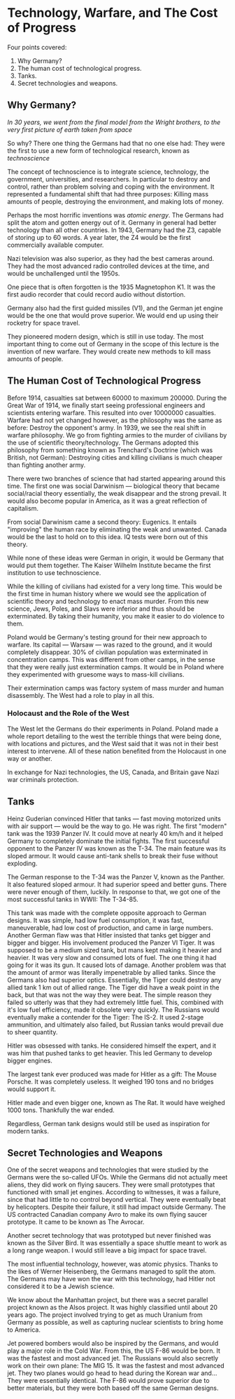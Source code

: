 # Technology, Warfare, and The Cost of Progress

Four points covered:

1. Why Germany?
2. The human cost of technological progress.
3. Tanks.
4. Secret technologies and weapons.

## Why Germany?

*In 30 years, we went from the final model from the Wright brothers, to the very first picture of earth taken from space*

So why? There one thing the Germans had that no one else had: They were the first to use a new form of technological research, known as *technoscience*

The concept of technoscience is to integrate science, technology, the government, universities, and researchers. In particular to destroy and control, rather than problem solving and coping with the environment. It represented a fundamental shift that had three purposes: Killing mass amounts of people, destroying the environment, and making lots of money.

Perhaps the most horrific inventions was *atomic energy*. The Germans had split the atom and gotten energy out of it. Germany in general had better technology than all other countries. In 1943, Germany had the Z3, capable of storing up to 60 words. A year later, the Z4 would be the first commercially available computer.

Nazi television was also superior, as they had the best cameras around. They had the most advanced radio controlled devices at the time, and would be unchallenged until the 1950s.

One piece that is often forgotten is the 1935 Magnetophon K1. It was the first audio recorder that could record audio without distortion.

Germany also had the first guided missiles (V1), and the German jet engine would be the one that would prove superior. We would end up using their rocketry for space travel.

They pioneered modern design, which is still in use today. The most important thing to come out of Germany in the scope of this lecture is the invention of new warfare. They would create new methods to kill mass amounts of people.

## The Human Cost of Technological Progress

Before 1914, casualties sat between 60000 to maximum 200000. During the Great War of 1914, we finally start seeing professional engineers and scientists entering warfare. This resulted into over 10000000 casualties. Warfare had not yet changed however, as the philosophy was the same as before: Destroy the opponent's army. In 1939, we see the real shift in warfare philosophy. We go from fighting armies to the murder of civilians by the use of scientific theory/technology. The Germans adopted this philosophy from something known as Trenchard's Doctrine (which was British, not German): Destroying cities and killing civilians is much cheaper than fighting another army.

There were two branches of science that had started appearing around this time. The first one was social Darwinism — biological theory that became social/racial theory essentially, the weak disappear and the strong prevail. It would also become popular in America, as it was a great reflection of capitalism.

From social Darwinism came a second theory: Eugenics. It entails "improving" the human race by eliminating the weak and unwanted. Canada would be the last to hold on to this idea. IQ tests were born out of this theory.

While none of these ideas were German in origin, it would be Germany that would put them together. The Kaiser Wilhelm Institute became the first institution to use technoscience.

While the killing of civilians had existed for a very long time. This would be the first time in human history where we would see the application of scientific theory and technology to enact mass murder. From this new science, Jews, Poles, and Slavs were inferior and thus should be exterminated. By taking their humanity, you make it easier to do violence to them.

Poland would be Germany's testing ground for their new approach to warfare. Its capital — Warsaw — was razed to the ground, and it would completely disappear. 30% of civilian population was exterminated in concentration camps. This was different from other camps, in the sense that they were really just extermination camps. It would be in Poland where they experimented with gruesome ways to mass-kill civilians.

Their extermination camps was factory system of mass murder and human disassembly. The West had a role to play in all this.

### Holocaust and the Role of the West

The West let the Germans do their experiments in Poland. Poland made a whole report detailing to the west the terrible things that were being done, with locations and pictures, and the West said that it was not in their best interest to intervene. All of these nation benefited from the Holocaust in one way or another.

In exchange for Nazi technologies, the US, Canada, and Britain gave Nazi war criminals protection.

## Tanks

Heinz Guderian convinced Hitler that tanks — fast moving motorized units with air support — would be the way to go. He was right. The first "modern" tank was the 1939 Panzer IV. It could move at nearly 40 km/h and it helped Germany to completely dominate the initial fights. The first successful opponent to the Panzer IV was known as the T-34. The main feature was its sloped armour. It would cause anti-tank shells to break their fuse without exploding.

The German response to the T-34 was the Panzer V, known as the Panther. It also featured sloped armour. It had superior speed and better guns. There were never enough of them, luckily. In response to that, we got one of the most successful tanks in WWII: The T-34-85.

This tank was made with the complete opposite approach to German designs. It was simple, had low fuel consumption, it was fast, maneuverable, had low cost of production, and came in large numbers. Another German flaw was that Hitler insisted that tanks get bigger and bigger and bigger. His involvement produced the Panzer VI Tiger. It was supposed to be a medium sized tank, but mans kept making it heavier and heavier. It was very slow and consumed lots of fuel. The one thing it had going for it was its gun. It caused lots of damage. Another problem was that the amount of armor was literally impenetrable by allied tanks. Since the Germans also had superior optics. Essentially, the Tiger could destroy any allied tank 1 km out of allied range. The Tiger did have a weak point in the back, but that was not the way they were beat. The simple reason they failed so utterly was that they had extremely little fuel. This, combined with it's low fuel efficiency, made it obsolete very quickly. The Russians would eventually make a contender for the Tiger: The IS-2. It used 2-stage ammunition, and ultimately also failed, but Russian tanks would prevail due to sheer quantity.

Hitler was obsessed with tanks. He considered himself the expert, and it was him that pushed tanks to get heavier. This led Germany to develop bigger engines.

The largest tank ever produced was made for Hitler as a gift: The Mouse Porsche. It was completely useless. It weighed 190 tons and no bridges would support it.

Hitler made and even bigger one, known as The Rat. It would have weighed 1000 tons. Thankfully the war ended.

Regardless, German tank designs would still be used as inspiration for modern tanks.

## Secret Technologies and Weapons

One of the secret weapons and technologies that were studied by the Germans were the so-called UFOs. While the Germans did not actually meet aliens, they did work on flying saucers. They were small prototypes that functioned with small jet engines. According to witnesses, it was a failure, since that had little to no control beyond vertical. They were eventually beat by helicopters. Despite their failure, it still had impact outside Germany. The US contracted Canadian company Avro to make its own flying saucer prototype. It came to be known as The Avrocar.

Another secret technology that was prototyped but never finished was known as the Silver Bird. It was essentially a space shuttle meant to work as a long range weapon. I would still leave a big impact for space travel.

The most influential technology, however, was atomic physics. Thanks to the likes of Werner Heisenberg, the Germans managed to split the atom. The Germans may have won the war with this technology, had Hitler not considered it to be a Jewish science.

We know about the Manhattan project, but there was a secret parallel project known as the Alsos project. It was highly classified until about 20 years ago. The project involved trying to get as much Uranium from Germany as possible, as well as capturing nuclear scientists to bring home to America.

Jet powered bombers would also be inspired by the Germans, and would play a major role in the Cold War. From this, the US F-86 would be born. It was the fastest and most advanced jet. The Russians would also secretly work on their own plane: The MIG 15. It was the fastest and most advanced jet. They two planes would go head to head during the Korean war and... They were essentially identical. The F-86 would prove superior due to better materials, but they were both based off the same German designs.